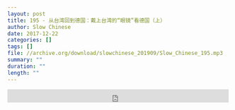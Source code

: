 ```yaml
---
layout: post
title: 195 - 从台湾回到德国：戴上台湾的“眼镜”看德国（上）
author: Slow Chinese
date: 2017-12-22
categories: []
tags: []
file: //archive.org/download/slowchinese_201909/Slow_Chinese_195.mp3
summary: ""
duration: ""
length: ""
---
```


<iframe src="https://archive.org/embed/slowchinese_201909/Slow_Chinese_195.mp3" width="500" height="30" frameborder="0" webkitallowfullscreen="true" mozallowfullscreen="true" allowfullscreen></iframe>
